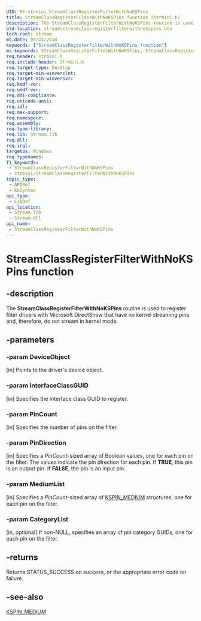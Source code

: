 ```yaml
---
UID: NF:strmini.StreamClassRegisterFilterWithNoKSPins
title: StreamClassRegisterFilterWithNoKSPins function (strmini.h)
description: The StreamClassRegisterFilterWithNoKSPins routine is used to register filter drivers with Microsoft DirectShow that have no kernel streaming pins and, therefore, do not stream in kernel mode.
old-location: stream\streamclassregisterfilterwithnokspins.htm
tech.root: stream
ms.date: 04/23/2018
keywords: ["StreamClassRegisterFilterWithNoKSPins function"]
ms.keywords: StreamClassRegisterFilterWithNoKSPins, StreamClassRegisterFilterWithNoKSPins routine [Streaming Media Devices], strclass-routines_d338a3be-7760-46b6-aeba-e9cbac45afe3.xml, stream.streamclassregisterfilterwithnokspins, strmini/StreamClassRegisterFilterWithNoKSPins
req.header: strmini.h
req.include-header: Strmini.h
req.target-type: Desktop
req.target-min-winverclnt: 
req.target-min-winversvr: 
req.kmdf-ver: 
req.umdf-ver: 
req.ddi-compliance: 
req.unicode-ansi: 
req.idl: 
req.max-support: 
req.namespace: 
req.assembly: 
req.type-library: 
req.lib: Stream.lib
req.dll: 
req.irql: 
targetos: Windows
req.typenames: 
f1_keywords:
 - StreamClassRegisterFilterWithNoKSPins
 - strmini/StreamClassRegisterFilterWithNoKSPins
topic_type:
 - APIRef
 - kbSyntax
api_type:
 - LibDef
api_location:
 - Stream.lib
 - Stream.dll
api_name:
 - StreamClassRegisterFilterWithNoKSPins
---
```


# StreamClassRegisterFilterWithNoKSPins function


## -description

The <b>StreamClassRegisterFilterWithNoKSPins</b> routine is used to register filter drivers with Microsoft DirectShow that have no kernel streaming pins and, therefore, do not stream in kernel mode.

## -parameters

### -param DeviceObject 

[in]
Points to the driver's device object.

### -param InterfaceClassGUID 

[in]
Specifies the interface class GUID to register.

### -param PinCount 

[in]
Specifies the number of pins on the filter.

### -param PinDirection 

[in]
Specifies a <i>PinCount</i>-sized array of Boolean values, one for each pin on the filter. The values indicate the pin direction for each pin. If <b>TRUE</b>, this pin is an output pin. If <b>FALSE</b>, the pin is an input pin.

### -param MediumList 

[in]
Specifies a <i>PinCount</i>-sized array of <a href="/windows-hardware/drivers/stream/kspin-medium-structure">KSPIN_MEDIUM</a> structures, one for each pin on the filter.

### -param CategoryList 

[in, optional]
If non-NULL, specifies an array of pin category GUIDs, one for each pin on the filter.

## -returns

Returns STATUS_SUCCESS on success, or the appropriate error code on failure.

## -see-also

<a href="/windows-hardware/drivers/stream/kspin-medium-structure">KSPIN_MEDIUM</a>

